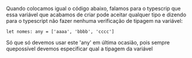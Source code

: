 Quando colocamos igual o código abaixo, falamos para o typescrip que essa variável que acabamos de criar pode aceitar qualquer tipo e dizendo para o typescript não fazer nenhuma verificação de tipagem na variável: 

```
let nomes: any = ['aaaa', 'bbbb', 'cccc']
```

Só que só devemos usar este 'any' em última ocasião, pois sempre quepossível devemos especificar qual a tipagem da variável
